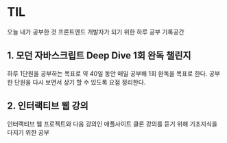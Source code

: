# TIL
오늘 내가 공부한 것
프론트엔드 개발자가 되기 위한 하루 공부 기록공간

## 1. 모던 자바스크립트 Deep Dive 1회 완독 챌린지
하루 1단원을 공부하는 목표로 약 40일 동안 매일 공부해 1회 완독을 목표로 한다.
공부한 단원을 다시 보면서 상기 할 수 있도록 요점 정리한다.

## 2. 인터랙티브 웹 강의 
인터랙티브 웹 프로젝트와 다음 강의인 애플사이트 클론 강의를 듣기 위해 기초지식을 다지기 위한 공부
